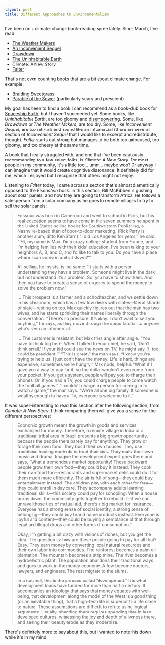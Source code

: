 ```yaml
---
layout: post
title: Different Approaches to Environmentalism
---
```


I've been on a climate-change book-reading spree lately.
Since March, I've read:
* [The Weather Makers](https://amzn.to/2Q4dla5)
* [An Inconvenient Sequel](https://amzn.to/2W3uJBs)
* [Drawdown](https://amzn.to/2Hi7L1i)
* [The Uninhabitable Earth](https://amzn.to/2Q5uiB1)
* [Climate: A New Story](https://amzn.to/2HfKT2e)
* [Falter](https://amzn.to/2JDLnRo)

That's not even counting books that are a bit about climate change.
For example:

* [Braiding Sweetgrass](https://amzn.to/2HgGYlK)
* [Parable of the Sower](https://amzn.to/2HjUqWh) (particularly scary and prescient)

My goal has been to find a book I can recommend as a book-club book for [Spaceship Earth](https://spaceshipearth.org), but I haven't succeeded yet.
Some books, like *Uninhabitable Earth*, are too gloomy and [disempowering](https://igor.moomers.org/individual-action-and-climate).
Some, like *Drawdown* or *The Weather Makers*, are too dry.
Some, like *Inconvenient Sequel*, are too rah-rah and sound like an infomercial (there are several section of *Inconvenient Sequel* that I would like to excerpt and redistribute, though).
*Falter* starts out strong but manages to be both too unfocused, too gloomy, and too cheery at the same time.

A book that I really struggled with, and one that I've been cautiously recommending to a few select folks, is *Climate: A New Story*.
For most people in my community, it's a little too... umm... maybe [woo](https://rationalwiki.org/wiki/Woo)?
Or anyway I can imagine that it would create cognitive dissonance.
It definitely did for me, which I enjoyed but I recognize that others might not enjoy.

Listening to *Falter* today, I came across a section that's almost diametrically opposed to the *Eisenstein* book.
In this section, Bill McKibben is gushing about solar panels, and how they are going to transform Africa.
He follows a salesperson from a solar company as he goes to remote villages to try to sell the solar panels:

> Fossouo was born in Cameroon and went to school in Paris, but his real education seems to have come in the seven summers he spent in the United States selling books for Southwestern Publishing, a Nashville-based titan of door-to-door marketing. (Rick Perry is another alum; ditto Ken Starr.) “I did Los Angeles for years,” he said. “‘Hi, my name is Max. I’m a crazy college student from France, and I’m helping families with their kids’ education. I’ve been talking to your neighbors A, B, and C, and I’d like to talk to you. Do you have a place where I can come in and sit down?’”
>
> All selling, he insists, is the same: “It starts with a person understanding they have a problem. Someone might live in the dark but not understand it’s a problem. So, you have to show them. And then you have to create a sense of urgency to spend the money to solve the problem now.”
>
> …
> This prospect is a farmer and a schoolteacher, and we settle down in his classroom, which has a few low desks with slates—literal shards of slate—resting on top. Max quickly figures out that the man has two wives, and he starts sprinkling their names liberally through the conversation. “There’s no pressure. It’s okay. I don’t want to sell you anything,” he says, as they move through the steps familiar to anyone who’s seen an infomercial.
> 
> … 
> The customer is resistant, but Max tries angle after angle. “You have to think big here. When I talked to your chief, he said, ‘Don’t think small.’ If your kid could see the news on TV, he might say, ‘I, too, could be president.’”
> “This is great,” the man says. “I know you’re trying to help us. I just don’t have the money. Life is hard, things are expensive, sometimes we’re hungry.”
> Max nods, helpful. “What if I gave you a way to pay for it, so the dollar wouldn’t even come from your pocket. If you get a system, people will pay you to charge their phones. Or, if you had a TV, you could charge people to come watch the football games.”
> “I couldn’t charge a person for coming in to watch a game,” the man says. “We’re all one big family. If someone is wealthy enough to have a TV, everyone is welcome to it.”

It was super-interesting to read this section after the following section, from *Climate: A New Story*.
I think comparing them will give you a sense for the different perspectives:

> Economic growth means the growth in goods and services exchanged for money. Therefore, a remote village in India or a traditional tribal area in Brazil presents a big growth opportunity, because the people there barely pay for anything. They grow or forage their own food. They build their own houses. They use traditional healing methods to treat their sick. They make their own music and drama. Imagine the development expert goes there and says, “What a tremendous market opportunity! These backward people grow their own food—they could buy it instead. They cook their own food too—restaurants and supermarket delis could do it for them much more efficiently. The air is full of song—they could buy entertainment instead. The children play with each other for free—they could enroll in day care. They accompany adults learning traditional skills—this society could pay for schooling. When a house burns down, the community gets together to rebuild it—if we can unravel those ties of mutual aid, there’s a big market for insurance. Everyone has a strong sense of social identity, a strong sense of belonging—they could buy brand name products instead. Everyone is joyful and content—they could be buying a semblance of that through legal and illegal drugs and other forms of consumption.”
>
> Okay, I’m getting a bit dizzy with visions of riches, but you get the idea. The question is: how are these people going to pay for all that? Easy. They earn money by converting local natural resources and their own labor into commodities. The rainforest becomes a palm oil plantation. The mountain becomes a strip mine. The river becomes a hydroelectric plant. The population abandons their traditional ways and goes to work in the money economy. A few become doctors, lawyers, and engineers. The rest migrate to the slums.
>
> In a nutshell, this is the process called “development.” It is what development loans have funded for more than half a century. It accompanies an ideology that says that money equates with well-being, that development along the model of the West is a good thing (or an inevitable thing), that a high-tech life is superior to a life close to nature. These assumptions are difficult to refute using logical arguments. Usually, shedding them requires spending time in less developed cultures, witnessing the joy and depth of aliveness there, and seeing their beauty erode as they modernize.

There's definitely more to say about this, but I wanted to note this down while it's in my mind.
